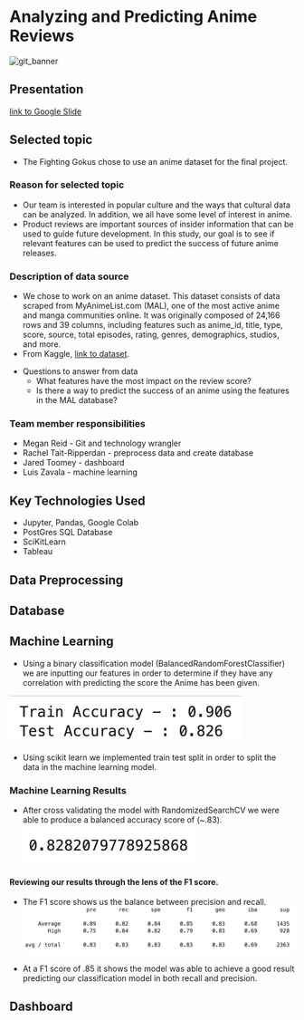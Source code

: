 # Analyzing and Predicting Anime Reviews

![git_banner](./Images/git_banner.png)

## Presentation
[link to Google Slide](https://docs.google.com/presentation/d/1_hMblo0-NbiRcU7oeg283wMRgKTc03x0-ilbHuAfsQU/edit#slide=id.p)


## Selected topic
  - The Fighting Gokus chose to use an anime dataset for the final project.

### Reason for selected topic
  - Our team is interested in popular culture and the ways that cultural data can be analyzed. In addition, we all have some level of interest in anime. 
  - Product reviews are important sources of insider information that can be used to guide future development. In this study, our goal is to see if relevant features can be used to predict the success of future anime releases.

### Description of data source
  - We chose to work on an anime dataset. This dataset consists of data scraped from MyAnimeList.com (MAL), one of the most active anime and manga communities online. It was originally composed of 24,166 rows and 39 columns, including features such as anime_id, title, type, score, source, total episodes, rating, genres, demographics, studios, and more. 
  - From Kaggle, [link to dataset](https://www.kaggle.com/datasets/andreuvallhernndez/myanimelist). 
* Questions to answer from data
  - What features have the most impact on the review score?
  - Is there a way to predict the success of an anime using the features in the MAL database?

### Team member responsibilities
- Megan Reid - Git and technology wrangler
- Rachel Tait-Ripperdan - preprocess data and create database
- Jared Toomey - dashboard
- Luis Zavala - machine learning 

## Key Technologies Used
* Jupyter, Pandas, Google Colab
* PostGres SQL Database
* SciKitLearn
* Tableau

## Data Preprocessing

## Database

## Machine Learning

* Using a binary classification model (BalancedRandomForestClassifier) we are inputting our features in order to determine if they have any correlation with predicting the score the Anime has been given.

![Train/Test](./ML_Resources/TrainTest.png)

* Using scikit learn we implemented train test split in order to split the data in the machine learning model. 

### Machine Learning Results
* After cross validating the model with RandomizedSearchCV we were able to produce a balanced accuracy score of (~.83).
![BAS](./ML_Resources/BalancedAccuScore.png)

#### Reviewing our results through the lens of the F1 score. 
* The F1 score shows us the balance between precision and recall.
![F1 Score](./ML_Resources/F1Score.png)

* At a F1 score of .85 it shows the model was able to achieve a good result predicting our classification model in both recall and precision. 

## Dashboard
